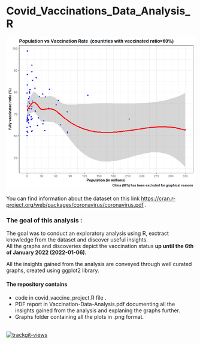 
# Covid_Vaccinations_Data_Analysis_R

![alt text](https://github.com/Poulinakis-Konstantinos/Covid_Vaccinations_Data_Analysis_R/blob/main/Graphs/pop_vs_ratio.png)



You can find information about the dataset on this link https://cran.r-project.org/web/packages/coronavirus/coronavirus.pdf . 

### The goal of this analysis :
The goal was to conduct an exploratory analysis using R, exctract knowledge from the dataset and discover useful insights.  
All the graphs and discoveries depict the vaccination status **up until the 6th of January 2022 (2022-01-06).**

All the insights gained from the analysis are conveyed through well curated graphs, created using ggplot2 library. 


#### The repository contains 
- code in covid_vaccine_project.R  file .
- PDF report in  Vaccination-Data-Analysis.pdf documenting all the insights gained from the analysis and explaning the graphs further.
- Graphs folder containing all the plots in .png format.


</br>
 <a href="https://trackgit.com">
<img src="https://us-central1-trackgit-analytics.cloudfunctions.net/token/ping/lcze8ixhv6zatdsj6qil" alt="trackgit-views" />
</a>
